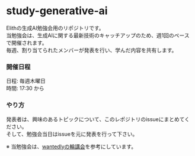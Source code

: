 # study-generative-ai

Elithの生成AI勉強会用のリポジトリです。  
当勉強会は、生成AIに関する最新技術のキャッチアップのため、週1回のペースで開催されます。  
毎週、割り当てられたメンバーが発表を行い、学んだ内容を共有します。  

### 開催日程
日程: 毎週木曜日  
時間: 17:30 から

### やり方
発表者は、興味のあるトピックについて、このレポジトリのissueにまとめてください。  
そして、勉強会当日はissueを元に発表を行って下さい。

※ 当勉強会は、[wantedlyの輪講会](https://github.com/wantedly/machine-learning-round-table)を参考にしています。
